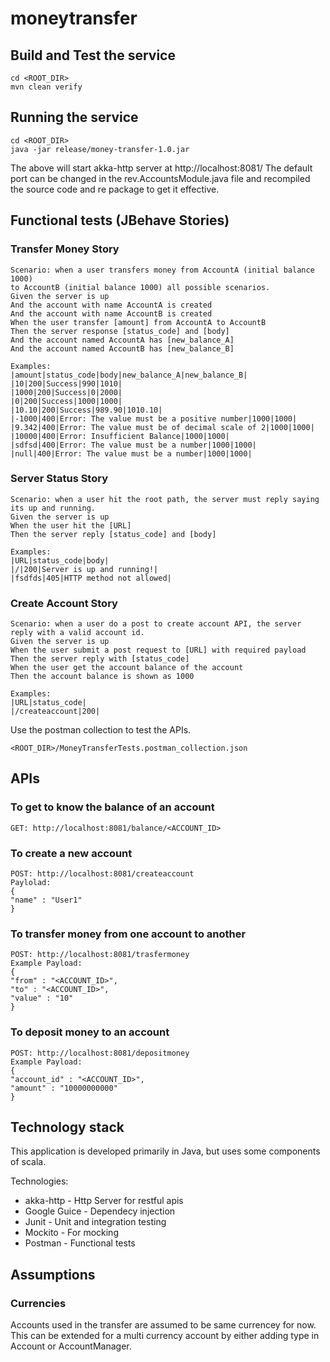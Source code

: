 # moneytransfer

## Build and Test the service

    cd <ROOT_DIR>
    mvn clean verify

## Running the service

    cd <ROOT_DIR>
    java -jar release/money-transfer-1.0.jar

The above will start akka-http server at http://localhost:8081/
The default port can be changed in the rev.AccountsModule.java file and recompiled the source code and re package to get it effective.

## Functional tests (JBehave Stories)

### Transfer Money Story

    Scenario: when a user transfers money from AccountA (initial balance 1000)
    to AccountB (initial balance 1000) all possible scenarios.
    Given the server is up
    And the account with name AccountA is created
    And the account with name AccountB is created
    When the user transfer [amount] from AccountA to AccountB
    Then the server response [status_code] and [body]
    And the account named AccountA has [new_balance_A]
    And the account named AccountB has [new_balance_B]

    Examples:
    |amount|status_code|body|new_balance_A|new_balance_B|
    |10|200|Success|990|1010|
    |1000|200|Success|0|2000|
    |0|200|Success|1000|1000|
    |10.10|200|Success|989.90|1010.10|
    |-1000|400|Error: The value must be a positive number|1000|1000|
    |9.342|400|Error: The value must be of decimal scale of 2|1000|1000|
    |10000|400|Error: Insufficient Balance|1000|1000|
    |sdfsd|400|Error: The value must be a number|1000|1000|
    |null|400|Error: The value must be a number|1000|1000|

### Server Status Story

    Scenario: when a user hit the root path, the server must reply saying its up and running.
    Given the server is up
    When the user hit the [URL]
    Then the server reply [status_code] and [body]

    Examples:
    |URL|status_code|body|
    |/|200|Server is up and running!|
    |fsdfds|405|HTTP method not allowed|

### Create Account Story

    Scenario: when a user do a post to create account API, the server reply with a valid account id.
    Given the server is up
    When the user submit a post request to [URL] with required payload
    Then the server reply with [status_code]
    When the user get the account balance of the account
    Then the account balance is shown as 1000

    Examples:
    |URL|status_code|
    |/createaccount|200|

Use the postman collection to test the APIs.

    <ROOT_DIR>/MoneyTransferTests.postman_collection.json

## APIs

### To get to know the balance of an account
    GET: http://localhost:8081/balance/<ACCOUNT_ID>

### To create a new account
    POST: http://localhost:8081/createaccount
    Paylolad:
    {
	"name" : "User1"
    }
### To transfer money from one account to another
    POST: http://localhost:8081/trasfermoney
    Example Payload:
    {
	"from" : "<ACCOUNT_ID>",
	"to" : "<ACCOUNT_ID>",
	"value" : "10"
    }
### To deposit money to an account
    POST: http://localhost:8081/depositmoney
    Example Payload:
    {
	"account_id" : "<ACCOUNT_ID>",
	"amount" : "10000000000"
    }

## Technology stack

This application is developed primarily in Java, but uses some components of scala.

Technologies:
- akka-http - Http Server for restful apis
- Google Guice - Dependecy injection
- Junit - Unit and integration testing
- Mockito - For mocking
- Postman - Functional tests


## Assumptions

### Currencies
Accounts used in the transfer are assumed to be same currencey for now. This can be extended
for a multi currency account by either adding type in Account or AccountManager.

